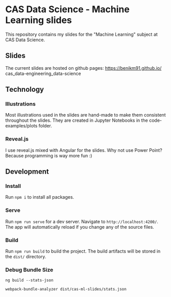 # CAS Data Science - Machine Learning slides

This repository contains my slides for the "Machine Learning" subject at CAS Data Science.

## Slides

The current slides are hosted on github pages: <a href="https://benikm91.github.io/ cas_data-engineering_data-science" target="_blank">https://benikm91.github.io/ cas_data-engineering_data-science</a>

## Technology

### Illustrations

Most illustrations used in the slides are hand-made to make them consistent throughout the slides. They are created in Jupyter Notebooks in the code-examples/plots folder.

### Reveal.js

I use reveal.js mixed with Angular for the slides. Why not use Power Point? Because programming is way more fun :)

## Development

### Install

Run `npm i` to install all packages.

### Serve

Run `npm run serve` for a dev server. Navigate to `http://localhost:4200/`. The app will automatically reload if you change any of the source files.

### Build

Run `npm run build` to build the project. The build artifacts will be stored in the `dist/` directory.

### Debug Bundle Size

`ng build --stats-json`

`webpack-bundle-analyzer dist/cas-ml-slides/stats.json`